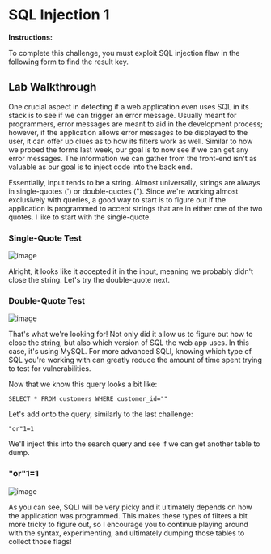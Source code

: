 # SQL Injection 1

**Instructions:**

To complete this challenge, you must exploit SQL injection flaw in the following form to find the result key.

## Lab Walkthrough

One crucial aspect in detecting if a web application even uses SQL in its stack is to see if we can trigger an error message. Usually meant for programmers, error messages are meant to aid in the development process; however, if the application allows error messages to be displayed to the user, it can offer up clues as to how its filters work as well. Similar to how we probed the forms last week, our goal is to now see if we can get any error messages. The information we can gather from the front-end isn't as valuable as our goal is to inject code into the back end.

Essentially, input tends to be a string. Almost universally, strings are always in single-quotes (') or double-quotes ("). Since we're working almost exclusively with queries, a good way to start is to figure out if the application is programmed to accept strings that are in either one of the two quotes. I like to start with the single-quote.

### Single-Quote Test
![image](https://user-images.githubusercontent.com/66766340/147097975-f1efc420-d787-4649-bba7-8e4eabaa6f3d.png)

Alright, it looks like it accepted it in the input, meaning we probably didn't close the string. Let's try the double-quote next.

### Double-Quote Test
![image](https://user-images.githubusercontent.com/66766340/147098079-237fb9d2-cfbc-4dff-9cf6-2fed0c25ee10.png)

That's what we're looking for! Not only did it allow us to figure out how to close the string, but also which version of SQL the web app uses. In this case, it's using MySQL. For more advanced SQLI, knowing which type of SQL you're working with can greatly reduce the amount of time spent trying to test for vulnerabilities.

Now that we know this query looks a bit like:
```MySQL
SELECT * FROM customers WHERE customer_id=""
```

Let's add onto the query, similarly to the last challenge:
```MySQL
"or"1=1
```

We'll inject this into the search query and see if we can get another table to dump.

### "or"1=1
![image](https://user-images.githubusercontent.com/66766340/147098792-c6b28dbe-20bf-4f3f-8554-152470f13ecb.png)

As you can see, SQLI will be very picky and it ultimately depends on how the application was programmed. This makes these types of filters a bit more tricky to figure out, so I encourage you to continue playing around with the syntax, experimenting, and ultimately dumping those tables to collect those flags!
